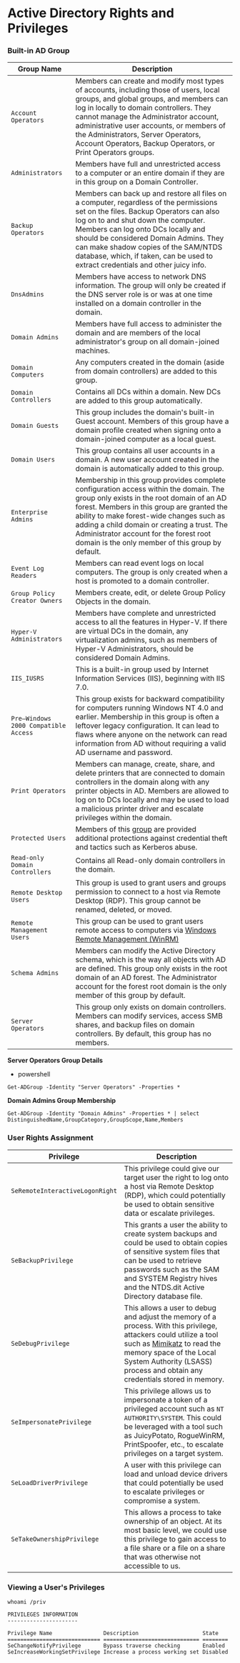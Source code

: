 # Active Directory Rights and Privileges

### Built-in AD Group

| Group Name                           | Description                                                                                                                                                                                                                                                                                                                                                                       |
| ------------------------------------ | --------------------------------------------------------------------------------------------------------------------------------------------------------------------------------------------------------------------------------------------------------------------------------------------------------------------------------------------------------------------------------- |
| `Account Operators`                  | Members can create and modify most types of accounts, including those of users, local groups, and global groups, and members can log in locally to domain controllers. They cannot manage the Administrator account, administrative user accounts, or members of the Administrators, Server Operators, Account Operators, Backup Operators, or Print Operators groups.            |
| `Administrators`                     | Members have full and unrestricted access to a computer or an entire domain if they are in this group on a Domain Controller.                                                                                                                                                                                                                                                     |
| `Backup Operators`                   | Members can back up and restore all files on a computer, regardless of the permissions set on the files. Backup Operators can also log on to and shut down the computer. Members can log onto DCs locally and should be considered Domain Admins. They can make shadow copies of the SAM/NTDS database, which, if taken, can be used to extract credentials and other juicy info. |
| `DnsAdmins`                          | Members have access to network DNS information. The group will only be created if the DNS server role is or was at one time installed on a domain controller in the domain.                                                                                                                                                                                                       |
| `Domain Admins`                      | Members have full access to administer the domain and are members of the local administrator's group on all domain-joined machines.                                                                                                                                                                                                                                               |
| `Domain Computers`                   | Any computers created in the domain (aside from domain controllers) are added to this group.                                                                                                                                                                                                                                                                                      |
| `Domain Controllers`                 | Contains all DCs within a domain. New DCs are added to this group automatically.                                                                                                                                                                                                                                                                                                  |
| `Domain Guests`                      | This group includes the domain's built-in Guest account. Members of this group have a domain profile created when signing onto a domain-joined computer as a local guest.                                                                                                                                                                                                         |
| `Domain Users`                       | This group contains all user accounts in a domain. A new user account created in the domain is automatically added to this group.                                                                                                                                                                                                                                                 |
| `Enterprise Admins`                  | Membership in this group provides complete configuration access within the domain. The group only exists in the root domain of an AD forest. Members in this group are granted the ability to make forest-wide changes such as adding a child domain or creating a trust. The Administrator account for the forest root domain is the only member of this group by default.       |
| `Event Log Readers`                  | Members can read event logs on local computers. The group is only created when a host is promoted to a domain controller.                                                                                                                                                                                                                                                         |
| `Group Policy Creator Owners`        | Members create, edit, or delete Group Policy Objects in the domain.                                                                                                                                                                                                                                                                                                               |
| `Hyper-V Administrators`             | Members have complete and unrestricted access to all the features in Hyper-V. If there are virtual DCs in the domain, any virtualization admins, such as members of Hyper-V Administrators, should be considered Domain Admins.                                                                                                                                                   |
| `IIS_IUSRS`                          | This is a built-in group used by Internet Information Services (IIS), beginning with IIS 7.0.                                                                                                                                                                                                                                                                                     |
| `Pre–Windows 2000 Compatible Access` | This group exists for backward compatibility for computers running Windows NT 4.0 and earlier. Membership in this group is often a leftover legacy configuration. It can lead to flaws where anyone on the network can read information from AD without requiring a valid AD username and password.                                                                               |
| `Print Operators`                    | Members can manage, create, share, and delete printers that are connected to domain controllers in the domain along with any printer objects in AD. Members are allowed to log on to DCs locally and may be used to load a malicious printer driver and escalate privileges within the domain.                                                                                    |
| `Protected Users`                    | Members of this [group](https://docs.microsoft.com/en-us/windows/security/identity-protection/access-control/active-directory-security-groups#protected-users) are provided additional protections against credential theft and tactics such as Kerberos abuse.                                                                                                                   |
| `Read-only Domain Controllers`       | Contains all Read-only domain controllers in the domain.                                                                                                                                                                                                                                                                                                                          |
| `Remote Desktop Users`               | This group is used to grant users and groups permission to connect to a host via Remote Desktop (RDP). This group cannot be renamed, deleted, or moved.                                                                                                                                                                                                                           |
| `Remote Management Users`            | This group can be used to grant users remote access to computers via [Windows Remote Management (WinRM)](https://docs.microsoft.com/en-us/windows/win32/winrm/portal)                                                                                                                                                                                                             |
| `Schema Admins`                      | Members can modify the Active Directory schema, which is the way all objects with AD are defined. This group only exists in the root domain of an AD forest. The Administrator account for the forest root domain is the only member of this group by default.                                                                                                                    |
| `Server Operators`                   | This group only exists on domain controllers. Members can modify services, access SMB shares, and backup files on domain controllers. By default, this group has no members.                                                                                                                                                                                                      |

**Server Operators Group Details**

* powershell

```powershell-session
Get-ADGroup -Identity "Server Operators" -Properties *
```

**Domain Admins Group Membership**

```powershell-session
Get-ADGroup -Identity "Domain Admins" -Properties * | select DistinguishedName,GroupCategory,GroupScope,Name,Members
```

### User Rights Assignment

| **Privilege**                   | **Description**                                                                                                                                                                                                                                                                                   |
| ------------------------------- | ------------------------------------------------------------------------------------------------------------------------------------------------------------------------------------------------------------------------------------------------------------------------------------------------- |
| `SeRemoteInteractiveLogonRight` | This privilege could give our target user the right to log onto a host via Remote Desktop (RDP), which could potentially be used to obtain sensitive data or escalate privileges.                                                                                                                 |
| `SeBackupPrivilege`             | This grants a user the ability to create system backups and could be used to obtain copies of sensitive system files that can be used to retrieve passwords such as the SAM and SYSTEM Registry hives and the NTDS.dit Active Directory database file.                                            |
| `SeDebugPrivilege`              | This allows a user to debug and adjust the memory of a process. With this privilege, attackers could utilize a tool such as [Mimikatz](https://github.com/ParrotSec/mimikatz) to read the memory space of the Local System Authority (LSASS) process and obtain any credentials stored in memory. |
| `SeImpersonatePrivilege`        | This privilege allows us to impersonate a token of a privileged account such as `NT AUTHORITY\SYSTEM`. This could be leveraged with a tool such as JuicyPotato, RogueWinRM, PrintSpoofer, etc., to escalate privileges on a target system.                                                        |
| `SeLoadDriverPrivilege`         | A user with this privilege can load and unload device drivers that could potentially be used to escalate privileges or compromise a system.                                                                                                                                                       |
| `SeTakeOwnershipPrivilege`      | This allows a process to take ownership of an object. At its most basic level, we could use this privilege to gain access to a file share or a file on a share that was otherwise not accessible to us.                                                                                           |

### Viewing a User's Privileges

```powershell-session
whoami /priv
```

```powershell-session
PRIVILEGES INFORMATION
----------------------

Privilege Name                Description                    State
============================= ============================== ========
SeChangeNotifyPrivilege       Bypass traverse checking       Enabled
SeIncreaseWorkingSetPrivilege Increase a process working set Disabled
```
